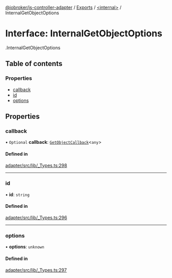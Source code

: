 [@iobroker/js-controller-adapter](../README.md) / [Exports](../modules.md) / [<internal\>](../modules/internal_.md) / InternalGetObjectOptions

# Interface: InternalGetObjectOptions

[<internal>](../modules/internal_.md).InternalGetObjectOptions

## Table of contents

### Properties

- [callback](internal_.InternalGetObjectOptions.md#callback)
- [id](internal_.InternalGetObjectOptions.md#id)
- [options](internal_.InternalGetObjectOptions.md#options)

## Properties

### callback

• `Optional` **callback**: [`GetObjectCallback`](../modules/internal_.md#getobjectcallback)<`any`\>

#### Defined in

[adapter/src/lib/_Types.ts:298](https://github.com/ioBroker/ioBroker.js-controller/blob/5b321f38/packages/adapter/src/lib/_Types.ts#L298)

___

### id

• **id**: `string`

#### Defined in

[adapter/src/lib/_Types.ts:296](https://github.com/ioBroker/ioBroker.js-controller/blob/5b321f38/packages/adapter/src/lib/_Types.ts#L296)

___

### options

• **options**: `unknown`

#### Defined in

[adapter/src/lib/_Types.ts:297](https://github.com/ioBroker/ioBroker.js-controller/blob/5b321f38/packages/adapter/src/lib/_Types.ts#L297)

